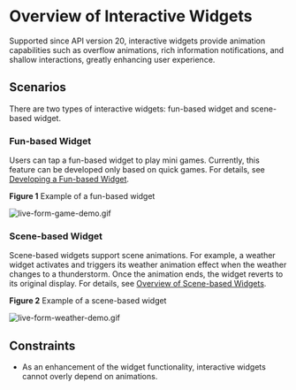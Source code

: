 # Overview of Interactive Widgets

Supported since API version 20, interactive widgets provide animation capabilities such as overflow animations, rich information notifications, and shallow interactions, greatly enhancing user experience.

## Scenarios

There are two types of interactive widgets: fun-based widget and scene-based widget.

### Fun-based Widget

Users can tap a fun-based widget to play mini games. Currently, this feature can be developed only based on quick games. For details, see [Developing a Fun-based Widget](arkts-ui-liveform-funinteraction-development.md).

**Figure 1** Example of a fun-based widget

![live-form-game-demo.gif](figures/live-form-game-demo.gif)

### Scene-based Widget

Scene-based widgets support scene animations. For example, a weather widget activates and triggers its weather animation effect when the weather changes to a thunderstorm. Once the animation ends, the widget reverts to its original display. For details, see [Overview of Scene-based Widgets](arkts-ui-liveform-sceneanimation-overview.md).

**Figure 2** Example of a scene-based widget

![live-form-weather-demo.gif](figures/live-form-weather-demo.gif)

## Constraints
- As an enhancement of the widget functionality, interactive widgets cannot overly depend on animations.
<!--RP1--><!--RP1End-->
